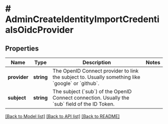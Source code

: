 # # AdminCreateIdentityImportCredentialsOidcProvider

## Properties

Name | Type | Description | Notes
------------ | ------------- | ------------- | -------------
**provider** | **string** | The OpenID Connect provider to link the subject to. Usually something like &#x60;google&#x60; or &#x60;github&#x60;. |
**subject** | **string** | The subject (&#x60;sub&#x60;) of the OpenID Connect connection. Usually the &#x60;sub&#x60; field of the ID Token. |

[[Back to Model list]](../../README.md#models) [[Back to API list]](../../README.md#endpoints) [[Back to README]](../../README.md)
